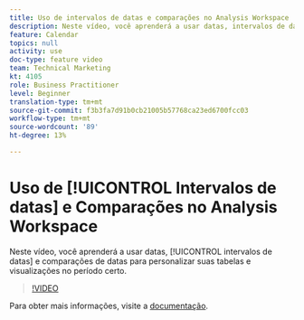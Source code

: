 ```yaml
---
title: Uso de intervalos de datas e comparações no Analysis Workspace
description: Neste vídeo, você aprenderá a usar datas, intervalos de datas e comparações de datas para personalizar suas tabelas e visualizações no período certo.
feature: Calendar
topics: null
activity: use
doc-type: feature video
team: Technical Marketing
kt: 4105
role: Business Practitioner
level: Beginner
translation-type: tm+mt
source-git-commit: f3b3fa7d91b0cb21005b57768ca23ed6700fcc03
workflow-type: tm+mt
source-wordcount: '89'
ht-degree: 13%

---
```



# Uso de [!UICONTROL Intervalos de datas] e Comparações no Analysis Workspace

Neste vídeo, você aprenderá a usar datas, [!UICONTROL intervalos de datas] e comparações de datas para personalizar suas tabelas e visualizações no período certo.

>[!VIDEO](https://video.tv.adobe.com/v/30753/?quality=12)

Para obter mais informações, visite a [documentação](https://docs.adobe.com/content/help/pt-BR/analytics/analyze/analysis-workspace/components/calendar-date-ranges/calendar.html).
